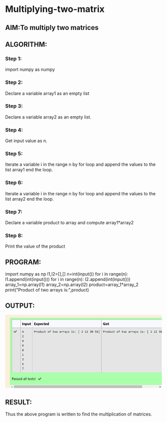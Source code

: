 # Multiplying-two-matrix

## AIM:To multiply two matrices

## ALGORITHM:

### Step 1:
import numpy as numpy
### Step 2:
Declare a variable array1 as an empty list
### Step 3:
Declare a variable array2 as an empty list.
### Step 4:
Get input value as n.
### Step 5:
Iterate a variable i in the range n by for loop and append the values to the list array1 end the loop.
### Step 6:
Iterate a variable i in the range n by for loop and append the values to the list array2 end the loop.
### Step 7:
Declare a variable product to array and compute array1*array2
### Step 8:
Print the value of the product

## PROGRAM: 

import numpy as np
l1,l2=[],[]
n=int(input())
for i in range(n):
    l1.append(int(input()))
for i in range(n):
    l2.append(int(input()))
array_1=np.array(l1)
array_2=np.array(l2)
product=array_1*array_2
print("Product of two arrays is:",product)




## OUTPUT:

![output](./m.png)


## RESULT:
Thus the above program is written  to find the multiplication of matrices. 
